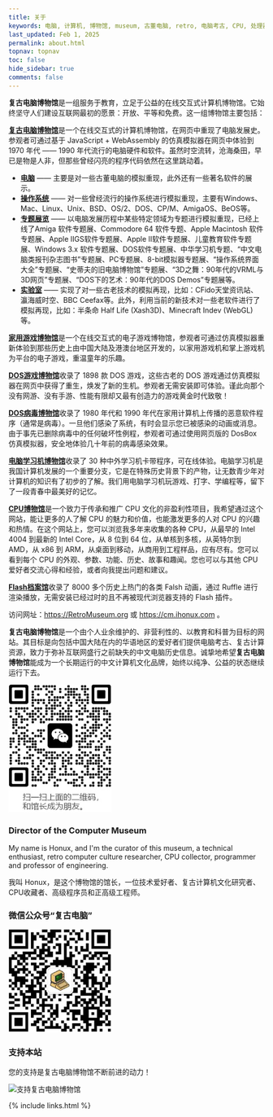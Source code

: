 ```yaml
---
title: 关于
keywords: 电脑, 计算机, 博物馆, museum, 古董电脑, retro, 电脑考古, CPU, 处理器, 微处理器, DOS, 游戏, 模拟器, Mac, Apple, 苹果, IBM, BBC, Atari, Xerox, Alto, PDP, TRS, SHARP, PC, ZX81, TI, Commodore, ZX, Spectrum, Laser, Acorn, Windows, MSX, NEC, Macintosh, Acorn, CEC, DOS, GEOS, Amiga, Z80, Psion, HP, UCDOS, WPS, Windows CE, 文曲星, processor, qualification, information, pictures, core, frequency, chip packaging, packaging, cpu info, x86, amd, cyrix, harris, ibm, idt, iit, intel, motorola, nec, sgs, sgs-thomson, siemens, ST, signetics, mhs, ti, texas instruments, ulsi, umc, weitek, zilog, 3002, 4004, 4040, 8008, 808x, 8085, 8088, 8086, 80188, 80186, 80286, 286, 80386, 386, i386, Am386, 386sx, 386dx, 486, i486, 586, 486sx, 486dx, overdrive, 487, pentium, 586, 5x86, 386dlc, 386slc, 486dx2, mmx, ppro, pentium-pro, pro, athlon, duron, z80, dirk oppelt, dirk, oppelt, engineering, sample, samples, core, xeon
last_updated: Feb 1, 2025
permalink: about.html
topnav: topnav
toc: false
hide_sidebar: true
comments: false
---
```


**复古电脑博物馆**是一组服务于教育，立足于公益的在线交互式计算机博物馆。它始终坚守人们建设互联网最初的愿景：开放、平等和免费。这一组博物馆主要包括：

<a href="https://computer.retromuseum.org:86/" onclick="return checkLinks();"><b>复古电脑博物馆</b></a>是一个在线交互式的计算机博物馆，在网页中重现了电脑发展史。参观者可通过基于 JavaScript + WebAssembly 的仿真模拟器在网页中体验到 1970 年代 —— 1990 年代流行的电脑硬件和软件。虽然时空流转，沧海桑田，早已是物是人非，但那些曾经闪亮的程序代码依然在这里跳动着。

- <a href="https://computer.retromuseum.org:86/" onclick="return checkLinks();"><b>电脑</b></a> —— 主要是对一些古董电脑的模拟重现，此外还有一些著名软件的展示。
- <a href="https://computer.retromuseum.org:86/osjs/" onclick="return checkLinks();"><b>操作系统</b></a> —— 对一些曾经流行的操作系统进行模拟重现，主要有Windows、Mac、Linux、Unix、BSD、OS/2、DOS、CP/M、AmigaOS、BeOS等。
- <a href="https://computer.retromuseum.org:86/special.html" onclick="return checkLinks();"><b>专题展览</b></a> —— 以电脑发展历程中某些特定领域为专题进行模拟重现，已经上线了Amiga 软件专题展、Commodore 64 软件专题、Apple Macintosh 软件专题展、Apple IIGS软件专题展、Apple II软件专题展、儿童教育软件专题展、Windows 3.x 软件专题展、DOS软件专题展、中华学习机专题、“中文电脑类报刊杂志图书”专题展、PC专题展、8-bit模拟器专题展、“操作系统界面大全”专题展、“史蒂夫的旧电脑博物馆”专题展、“3D之舞：90年代的VRML与3D网页”专题展、“DOS下的艺术：90年代的DOS Demos”专题展等。
- <a href="https://computer.retromuseum.org:86/labs.html" onclick="return checkLinks();"><b>实验室</b></a> —— 实现了对一些古老技术的模拟再现，比如：CFido天堂资讯站、瀛海威时空、BBC Ceefax等。此外，利用当前的新技术对一些老软件进行了模拟再现，比如：半条命 Half Life (Xash3D)、Minecraft Indev (WebGL)等。

<a href="https://computer.retromuseum.org:86/famicn/" onclick="return checkLinks();"><b>家用游戏博物馆</b></a>是一个在线交互式的电子游戏博物馆，参观者可通过仿真模拟器重新体验到那些历史上由中国大陆及港澳台地区开发的，以家用游戏机和掌上游戏机为平台的电子游戏，重温童年的乐趣。

<a href="https://computer.retromuseum.org:89/" onclick="return checkLinks();"><b>DOS游戏博物馆</b></a>收录了 1898 款 DOS 游戏，这些古老的 DOS 游戏通过仿真模拟器在网页中获得了重生，焕发了新的生机。参观者无需安装即可体验。谨此向那个没有网游、没有手游、性能有限却又最有创造力的游戏黄金时代致敬！

<a href="https://computer.retromuseum.org:86/?data=cm/malware/malware.json" onclick="return checkLinks();"><b>DOS病毒博物馆</b></a>收录了 1980 年代和 1990 年代在家用计算机上传播的恶意软件程序（通常是病毒）。一旦他们感染了系统，有时会显示您已被感染的动画或消息。由于事先已删除病毒中的任何破坏性例程，参观者可通过使用网页版的 DosBox 仿真模拟器，安全地体验几十年前的病毒感染效果。

<a href="https://computer.retromuseum.org:86/sb486/" onclick="return checkLinks();"><b>电脑学习机博物馆</b></a>收录了 30 种中外学习机卡带程序，可在线体验。电脑学习机是我国计算机发展的一个重要分支，它是在特殊历史背景下的产物，让无数青少年对计算机的知识有了初步的了解。我们用电脑学习机玩游戏、打字、学编程等，留下了一段青春中最美好的记忆。

<a href="https://cpu.retromuseum.org/"><b>CPU博物馆</b></a>是一个致力于传承和推广 CPU 文化的非盈利性项目，我希望通过这个网站，能让更多的人了解 CPU 的魅力和价值，也能激发更多的人对 CPU 的兴趣和热情。在这个网站上，您可以浏览我多年来收集的各种 CPU，从最早的 Intel 4004 到最新的 Intel Core，从 8 位到 64 位，从单核到多核，从英特尔到 AMD，从 x86 到 ARM，从桌面到移动，从商用到工程样品，应有尽有。您可以看到每个 CPU 的外观、参数、功能、历史、故事和趣闻。您也可以与其他 CPU 爱好者交流心得和经验，或者向我提出问题和建议。

<a href="https://computer.retromuseum.org:86/flash-archive/" onclick="return checkLinks();"><b>Flash档案馆</b></a>收录了 8000 多个历史上热门的各类 Falsh 动画，通过 Ruffle 进行渲染播放，无需安装已经过时的且不再被现代浏览器支持的 Flash 插件。

访问网址：<https://RetroMuseum.org> 或 <https://cm.ihonux.com> 。

**复古电脑博物馆**是一个由个人业余维护的、非营利性的、以教育和科普为目标的网站。其目标是向包括中国大陆在内的华语地区的爱好者们提供电脑考古、复古计算资源，致力于弥补互联网盛行之前缺失的中文电脑历史信息。诚挚地希望**复古电脑博物馆**能成为一个长期运行的中文计算机文化品牌，始终以纯净、公益的状态继续运行下去。

![通过微信与复古电脑博物馆馆长成为朋友](/images/wx_director.jpg)

### Director of the Computer Museum

My name is Honux, and I'm the curator of this museum, a technical enthusiast, retro computer culture researcher, CPU collector, programmer and professor of engineering.

我叫 Honux，是这个博物馆的馆长，一位技术爱好者、复古计算机文化研究者、CPU收藏者、高级程序员和正高级工程师。

### 微信公众号“复古电脑”

![微信公众号“复古电脑”](/images/wx_mp.jpg)

### 支持本站

您的支持是复古电脑博物馆不断前进的动力！

![支持复古电脑博物馆](https://about.retromuseum.org/images/retro/danote.png)

{% include links.html %}
